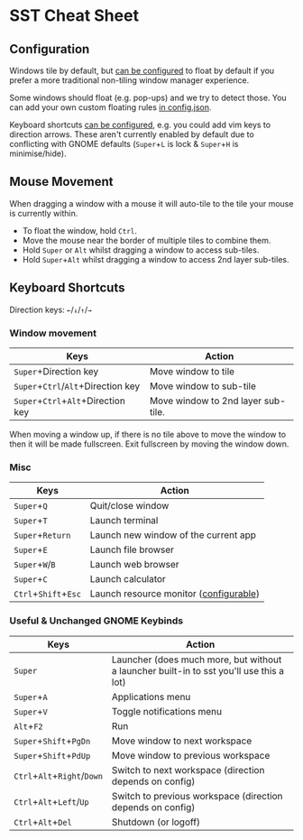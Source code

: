 # SST Cheat Sheet
## Configuration
Windows tile by default, but [can be configured](config.md) to float by default if you prefer a more traditional non-tiling window manager experience.

Some windows should float (e.g. pop-ups) and we try to detect those. You can add your own custom floating rules [in config.json](config.md).

Keyboard shortcuts [can be configured](config.md), e.g. you could add vim keys to direction arrows. These aren't currently enabled by default due to conflicting with GNOME defaults (`Super`+`L` is lock & `Super`+`H` is minimise/hide).

## Mouse Movement
When dragging a window with a mouse it will auto-tile to the tile your mouse is currently within. 
 - To float the window, hold `Ctrl`.
 - Move the mouse near the border of multiple tiles to combine them.
 - Hold `Super` or `Alt` whilst dragging a window to access sub-tiles.
 - Hold `Super`+`Alt` whilst dragging a window to access 2nd layer sub-tiles.

## Keyboard Shortcuts
Direction keys: `←`/`↓`/`↑`/`→`

### Window movement
| Keys | Action |
| ---- | ------ |
| `Super`+Direction key | Move window to tile |
| `Super`+`Ctrl`/`Alt`+Direction key | Move window to sub-tile |
| `Super`+`Ctrl`+`Alt`+Direction key | Move window to 2nd layer sub-tile. |

When moving a window up, if there is no tile above to move the window to then it will be made fullscreen. Exit fullscreen by moving the window down.

### Misc
| Keys | Action |
| ---- | ------ |
| `Super`+`Q` | Quit/close window |
| `Super`+`T` | Launch terminal |
| `Super`+`Return` | Launch new window of the current app |
| `Super`+`E` | Launch file browser |
| `Super`+`W`/`B` | Launch web browser |
| `Super`+`C` | Launch calculator |
| `Ctrl`+`Shift`+`Esc` | Launch resource monitor ([configurable](config.md))

### Useful & Unchanged GNOME Keybinds
| Keys | Action |
| ---- | ------ |
| `Super` | Launcher (does much more, but without a launcher built-in to sst you'll  use this a lot) |
| `Super`+`A` | Applications menu |
| `Super`+`V` | Toggle notifications menu |
| `Alt`+`F2` | Run |
| `Super`+`Shift`+`PgDn` | Move window to next workspace |
| `Super`+`Shift`+`PdUp` | Move window to previous workspace |
| `Ctrl`+`Alt`+`Right`/`Down` | Switch to next workspace (direction depends on config) |
| `Ctrl`+`Alt`+`Left`/`Up` | Switch to previous workspace (direction depends on config) |
| `Ctrl`+`Alt`+`Del` | Shutdown (or logoff) |
